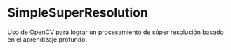 # SimpleSuperResolution
Uso de OpenCV para lograr un procesamiento de súper resolución basado en el aprendizaje profundo.
